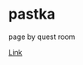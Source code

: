# pastka
page by quest room

<a href="https://darker-than-black.github.io/pastka/index.html">Link</a>

